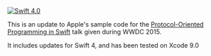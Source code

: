 [![Swift 4.0](https://img.shields.io/badge/Swift-4.0-orange.svg?style=flat)](https://developer.apple.com/swift/)


This is an update to Apple's sample code for the [Protocol-Oriented Programming in Swift](https://developer.apple.com/videos/wwdc/2015/?id=408) talk given during WWDC 2015.

It includes updates for Swift 4, and has been tested on Xcode 9.0


